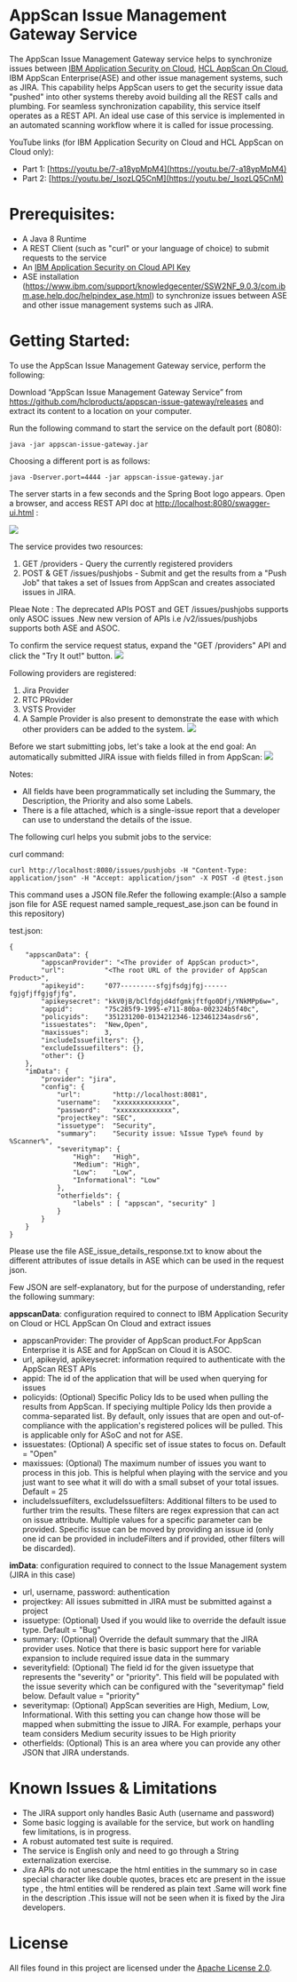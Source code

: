 # AppScan Issue Management Gateway Service

The AppScan Issue Management Gateway service helps to synchronize issues between [IBM Application Security on Cloud](https://appscan.ibmcloud.com/), [HCL AppScan On Cloud](https://cloud.appsechcl.com/), IBM AppScan Enterprise(ASE) and other issue management systems, such as JIRA. This capability helps AppScan users to get the security issue data "pushed" into other systems thereby avoid building all the REST calls and plumbing. For seamless synchronization capability, this service itself operates as a REST API. 
An ideal use case of this service is implemented in an automated scanning workflow where it is called for issue processing.

YouTube links (for IBM Application Security on Cloud and HCL AppScan on Cloud only):																		 
- Part 1: [https://youtu.be/7-a18ypMpM4](https://youtu.be/7-a18ypMpM4)
- Part 2: [https://youtu.be/_lsozLQ5CnM](https://youtu.be/_lsozLQ5CnM)

# Prerequisites:

- A Java 8 Runtime
- A REST Client (such as "curl" or your language of choice) to submit requests to the service 
- An [IBM Application Security on Cloud API Key](https://www.ibm.com/support/knowledgecenter/SSYJJF_1.0.0/ApplicationSecurityonCloud/appseccloud_generate_api_key_cm.html)
- ASE installation (https://www.ibm.com/support/knowledgecenter/SSW2NF_9.0.3/com.ibm.ase.help.doc/helpindex_ase.html) to synchronize issues between ASE and other issue management systems such as JIRA.

# Getting Started:

To use the AppScan Issue Management Gateway service, perform the following:

Download “AppScan Issue Management Gateway Service” from https://github.com/hclproducts/appscan-issue-gateway/releases and extract its content to a location on your computer. 

Run the following command to start the service on the default port (8080):

	java -jar appscan-issue-gateway.jar 

Choosing a different port is as follows:

	java -Dserver.port=4444 -jar appscan-issue-gateway.jar  
	
The server starts in a few seconds and the Spring Boot logo appears. Open a browser, and access REST API doc at [http://localhost:8080/swagger-ui.html](http://localhost:8080/swagger-ui.html) : 

![](images/swagger.png?raw=true)

The service provides two resources:  
1. GET /providers - Query the currently registered providers
2. POST & GET /issues/pushjobs - Submit and get the results from a "Push Job" that takes a set of Issues from AppScan and creates associated issues in JIRA.

Pleae Note : The deprecated APIs POST and GET /issues/pushjobs supports only ASOC issues .New new version of APIs i.e /v2/issues/pushjobs supports both ASE and ASOC.

To confirm the service request status, expand the "GET /providers" API and click the "Try It out!" button.
![](images/tryitout.png?raw=true)

Following providers are registered: 
1. Jira Provider
2. RTC PRovider 
3. VSTS Provider
4. A Sample Provider is also present to demonstrate the ease with which other providers can be added to the system.
![](images/providers.png?raw=true)

Before we start submitting jobs, let's take a look at the end goal: An automatically submitted JIRA issue with fields filled in from AppScan:
![](images/jirabug.png?raw=true)

Notes:
* All fields have been programmatically set including the Summary, the Description, the Priority and also some Labels.
* There is a file attached, which is a single-issue report that a developer can use to understand the details of the issue.

The following curl helps you submit jobs to the service:

curl command:

	curl http://localhost:8080/issues/pushjobs -H "Content-Type: application/json" -H "Accept: application/json" -X POST -d @test.json

This command uses a JSON file.Refer the following example:(Also a sample json file for ASE request named sample_request_ase.json can be found in this repository)

test.json:	

	{
		"appscanData": {
			"appscanProvider": "<The provider of AppScan product>", 
			"url":          "<The root URL of the provider of AppScan Product>",
			"apikeyid":     "077---------sfgjfsdgjfgj------fgjgfjffgjgfjfg",
			"apikeysecret": "kkV0jB/bClfdgjd4dfgmkjftfgo0Dfj/YNkMPp6w=",
			"appid":        "75c285f9-1995-e711-80ba-002324b5f40c",
			"policyids":    "351231200-0134212346-123461234asdrs6",
			"issuestates":  "New,Open",
			"maxissues":    3,
			"includeIssuefilters": {},
			"excludeIssuefilters": {},
			"other": {}
		},
		"imData": {
			"provider": "jira",
			"config": {
				"url":        "http://localhost:8081",
				"username":   "xxxxxxxxxxxxxx",
				"password":   "xxxxxxxxxxxxxx",
				"projectkey": "SEC",
				"issuetype":  "Security",
				"summary":    "Security issue: %Issue Type% found by %Scanner%",
				"severitymap": {
					"High":   "High",
					"Medium": "High",
					"Low":    "Low",
					"Informational": "Low"
				},
				"otherfields": {
					"labels" : [ "appscan", "security" ]
				}
			}
		}
	}

Please use the file ASE_issue_details_response.txt to know about the different attributes of issue details in ASE which can be used in the request json.

Few JSON are self-explanatory, but for the purpose of understanding, refer the following summary:

__appscanData__: configuration required to connect to IBM Application Security on Cloud or HCL AppScan On Cloud and extract issues
* appscanProvider: The provider of AppScan product.For AppScan Enterprise it is ASE and for AppScan on Cloud it is ASOC.
* url, apikeyid, apikeysecret: information required to authenticate with the AppScan REST APIs
* appid: The id of the application that will be used when querying for issues
* policyids: (Optional) Specific Policy Ids to be used when pulling the results from AppScan. If speciying multiple Policy Ids then provide a comma-separated list. By default, only issues that are open and out-of-compliance with the application's registered polices will be pulled. This is applicable only for ASoC and not for ASE.
* issuestates: (Optional) A specific set of issue states to focus on. Default = "Open"
* maxissues: (Optional) The maximum number of issues you want to process in this job.  This is helpful when playing
with the service and you just want to see what it will do with a small subset of your total issues. Default = 25
* includeIssuefilters, excludeIssuefilters:  Additional filters to be used to further trim the results. These filters are regex expression that can act on issue attribute. Multiple values for a specific parameter can be provided. Specific issue can be moved by providing an issue id (only one id can be provided in includeFilters and if provided, other filters will be discarded).

__imData__: configuration required to connect to the Issue Management system (JIRA in this case)
* url, username, password: authentication
* projectkey: All issues submitted in JIRA must be submitted against a project
* issuetype: (Optional) Used if you would like to override the default issue type. Default = "Bug"
* summary: (Optional) Override the default summary that the JIRA provider uses.  Notice that there is basic support here for variable expansion to include required issue data in the summary
* severityfield: (Optional) The field id for the given issuetype that represents the "severity" or "priority". This field will be populated with the issue severity which can be configured with the "severitymap" field below.  Default value = "priority"
* severitymap: (Optional) AppScan severities are High, Medium, Low, Informational. With this setting you can change how those will be mapped when submitting the issue to JIRA.  For example, perhaps your team considers Medium security issues to be High priority
* otherfields: (Optional) This is an area where you can provide any other JSON that JIRA understands.  

# Known Issues & Limitations
- The JIRA support only handles Basic Auth (username and password)
- Some basic logging is available for the service, but work on handling few limitations, is in progress.
- A robust automated test suite is required.
- The service is English only and need to go through a String externalization exercise.
- Jira APIs do not unescape the html entities in the summary so in case special character like double quotes, braces etc are present in the issue type , the html entities will be rendered as plain text .Same will work fine in the description .This issue will not be seen when it is fixed by the Jira developers.   
# License
All files found in this project are licensed under the [Apache License 2.0](LICENSE).
